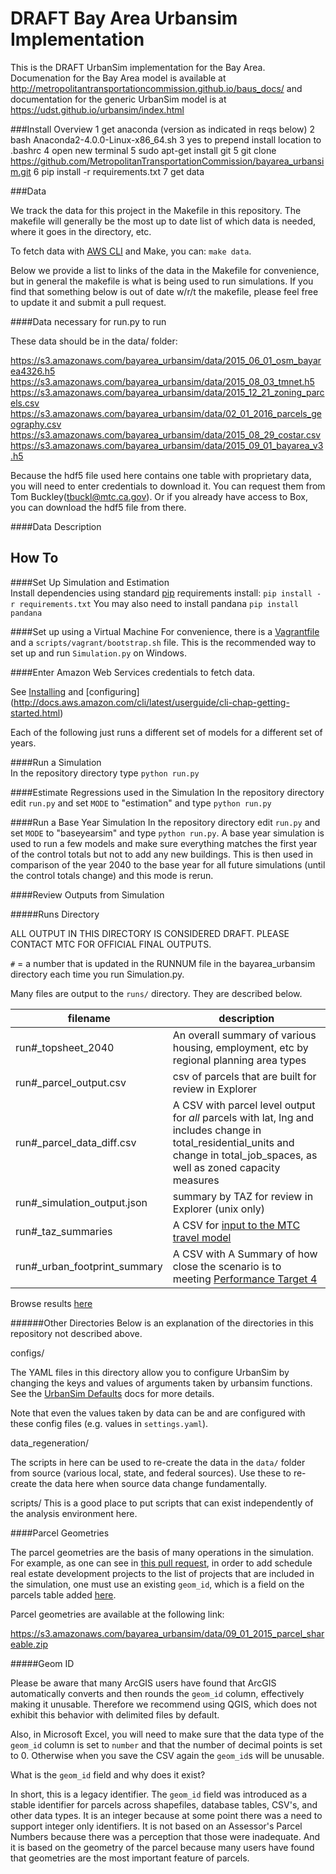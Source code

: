 DRAFT Bay Area Urbansim Implementation
=======

This is the DRAFT UrbanSim implementation for the Bay Area. Documenation for the Bay Area model is available at http://metropolitantransportationcommission.github.io/baus_docs/ and documentation for the generic UrbanSim model is at https://udst.github.io/urbansim/index.html

###Install Overview
1 get anaconda (version as indicated in reqs below)
2 bash Anaconda2-4.0.0-Linux-x86_64.sh
3 yes to prepend install location to .bashrc
4 open new terminal
5 sudo apt-get install git
5 git clone https://github.com/MetropolitanTransportationCommission/bayarea_urbansim.git
6 pip install -r requirements.txt
7 get data

###Data

We track the data for this project in the Makefile in this repository. The makefile will generally be the most up to date list of which data is needed, where it goes in the directory, etc.

To fetch data with [AWS CLI](https://aws.amazon.com/cli/) and Make, you can:
`make data`.

Below we provide a list to links of the data in the Makefile for convenience, but in general the makefile is what is being used to run simulations. If you find that something below is out of date w/r/t the makefile, please feel free to update it and submit a pull request.

####Data necessary for run.py to run

These data should be in the data/ folder:

https://s3.amazonaws.com/bayarea_urbansim/data/2015_06_01_osm_bayarea4326.h5  
https://s3.amazonaws.com/bayarea_urbansim/data/2015_08_03_tmnet.h5  
https://s3.amazonaws.com/bayarea_urbansim/data/2015_12_21_zoning_parcels.csv  
https://s3.amazonaws.com/bayarea_urbansim/data/02_01_2016_parcels_geography.csv  
https://s3.amazonaws.com/bayarea_urbansim/data/2015_08_29_costar.csv  
https://s3.amazonaws.com/bayarea_urbansim/data/2015_09_01_bayarea_v3.h5  

Because the hdf5 file used here contains one table with  proprietary data, you will need to enter credentials to download it. You can request them from Tom Buckley(tbuckl@mtc.ca.gov). Or if you already have access to Box, you can download the hdf5 file from there. 

####Data Description  


How To 
------
####Set Up Simulation and Estimation  
Install dependencies using standard [pip](https://pip.pypa.io/en/latest/user_guide.html#requirements-files) requirements install:
`pip install -r requirements.txt`
You may also need to install pandana
`pip install pandana`

####Set up using a Virtual Machine
For convenience, there is a [Vagrantfile](https://www.vagrantup.com/) and a `scripts/vagrant/bootstrap.sh` file. This is the recommended way to set up and run `Simulation.py` on Windows. 

####Enter Amazon Web Services credentials to fetch data.

See [Installing](http://docs.aws.amazon.com/cli/latest/userguide/installing.html) and [configuring] (http://docs.aws.amazon.com/cli/latest/userguide/cli-chap-getting-started.html) 

Each of the following just runs a different set of models for a different set of years.

####Run a Simulation  
In the repository directory type `python run.py`  

####Estimate Regressions used in the Simulation
In the repository directory edit `run.py` and set `MODE` to "estimation" and type `python run.py`  

####Run a Base Year Simulation
In the repository directory edit `run.py` and set `MODE` to "baseyearsim" and type `python run.py`.  A base year simulation is used to run a few models and make sure everything matches the first year of the control totals but not to add any new buildings.  This is then used in comparison of the year 2040 to the base year for all future simulations (until the control totals change) and this mode is rerun.

####Review Outputs from Simulation

#####Runs Directory

ALL OUTPUT IN THIS DIRECTORY IS CONSIDERED DRAFT. PLEASE CONTACT MTC FOR OFFICIAL FINAL OUTPUTS.

`#` = a number that is updated in the RUNNUM file in the bayarea_urbansim directory each time you run Simulation.py.

Many files are output to the `runs/` directory. They are described below.

filename |description
----------------------------|-----------
run#_topsheet_2040 | An overall summary of various housing, employment, etc by regional planning area types
run#_parcel_output.csv 		|csv of parcels that are built for review in Explorer
run#_parcel_data_diff.csv 			|A CSV with parcel level output for *all* parcels with lat, lng and includes change in total_residential_units and change in total_job_spaces, as well as zoned capacity measures
run#_simulation_output.json |summary by TAZ for review in Explorer (unix only)
run#_taz_summaries 			|A CSV for [input to the MTC travel model](http://analytics.mtc.ca.gov/foswiki/UrbanSimTwo/OutputToTravelModel)
run#_urban_footprint_summary | A CSV with A Summary of how close the scenario is to meeting [Performance Target 4](http://planbayarea.org/the-plan/plan-details/goals-and-targets.html)


Browse results [here](http://urbanforecast.com/runs/)   

######Other Directories
Below is an explanation of the directories in this repository not described above.

configs/    

The YAML files in this directory allow you to configure UrbanSim by changing the keys and values of arguments taken by urbansim functions. See the [UrbanSim Defaults](https://udst.github.io/urbansim_defaults/) docs for more details.

Note that even the values taken by data can be and are configured with these config files (e.g. values in `settings.yaml`).

data_regeneration/

The scripts in here can be used to re-create the data in the `data/` folder from source (various local, state, and federal sources). Use these to re-create the data here when source data change fundamentally.

scripts/
This is a good place to put scripts that can exist independently of the analysis environment here.  

####Parcel Geometries

The parcel geometries are the basis of many operations in the simulation. For example, as one can see in [this pull request](https://github.com/MetropolitanTransportationCommission/bayarea_urbansim/pull/121), in order to add schedule real estate development projects to the list of projects that are included in the simulation, one must use an existing `geom_id`, which is a field on the parcels table added [here](https://github.com/MetropolitanTransportationCommission/bayarea_urbansim/blob/master/data_regeneration/match_aggregate.py#L775-L784).

Parcel geometries are available at the following link:

https://s3.amazonaws.com/bayarea_urbansim/data/09_01_2015_parcel_shareable.zip

#####Geom ID

Please be aware that many ArcGIS users have found that ArcGIS automatically converts and then rounds the `geom_id` column, effectively making it unusable. Therefore we recommend using QGIS, which does not exhibit this behavior with delimited files by default. 

Also, in Microsoft Excel, you will need to make sure that the data type of the `geom_id` column is set to `number` and that the number of decimal points is set to 0. Otherwise when you save the CSV again the `geom_id`s will be unusable.

What is the `geom_id` field and why does it exist? 

In short, this is a legacy identifier. The `geom_id` field was introduced as a stable identifier for parcels across shapefiles, database tables, CSV's, and other data types. It is an integer because at some point there was a need to support integer only identifiers. It is not based on an Assessor's Parcel Numbers because there was a perception that those were inadequate. And it is based on the geometry of the parcel because many users have found that geometries are the most important feature of parcels.
